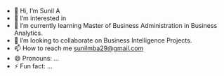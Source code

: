 - 👋 Hi, I’m Sunil A
- 👀 I’m interested in 
- 🌱 I’m currently learning Master of Business Administration in Business Analytics.
- 💞️ I’m looking to collaborate on Business Intelligence Projects.
- 📫 How to reach me sunilmba29@gmail.com
- 😄 Pronouns: ...
- ⚡ Fun fact: ...

<!---
Sunil-B-Analyst/Sunil-B-Analyst is a ✨ special ✨ repository because its `README.md` (this file) appears on your GitHub profile.
You can click the Preview link to take a look at your changes.
--->
